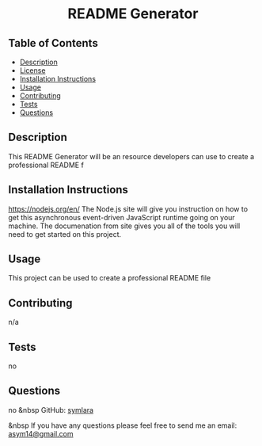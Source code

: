   
  <h1 align="center">README Generator </h1>
  
  ## Table of Contents
  - [Description](#description)
  - [License](#license)
  - [Installation Instructions](#installation-instructions)
  - [Usage](#usage-information)
  - [Contributing](#contribution)
  - [Tests](#tests)
  - [Questions](#questions)

  ## Description
  This README Generator will be an resource developers can use to create a professional README f

  

 ## Installation Instructions
 https://nodejs.org/en/ The Node.js site will give you instruction on how to get this  asynchronous event-driven JavaScript runtime going on your machine. The documenation from site gives you all of the tools you will need to get started on this project.

 
 ## Usage
 This project can be used to create a professional README file

 ## Contributing
 n/a

 ## Tests
 no

 ## Questions
 no
 &nbsp
GitHub: [symlara](https://github.com/undefined)

&nbsp
If you have any questions please feel free to send me an email: asym14@gmail.com
